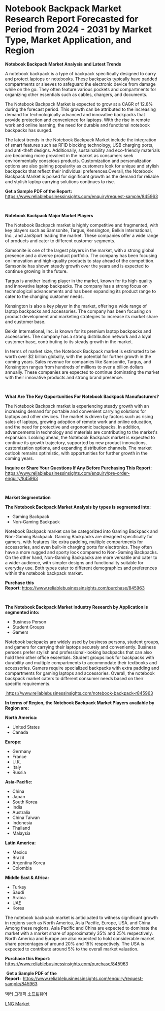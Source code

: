 <p><h1>Notebook Backpack Market Research Report Forecasted for Period from 2024 -  2031 by Market Type, Market Application, and Region</h1></p><p><strong>Notebook Backpack Market Analysis and Latest Trends</strong></p>
<p><p>A notebook backpack is a type of backpack specifically designed to carry and protect laptops or notebooks. These backpacks typically have padded compartments or sleeves to safeguard the electronic device from damage while on the go. They often feature various pockets and compartments for organizing other essentials such as cables, chargers, and documents.</p><p>The Notebook Backpack Market is expected to grow at a CAGR of 12.8% during the forecast period. This growth can be attributed to the increasing demand for technologically advanced and innovative backpacks that provide protection and convenience for laptops. With the rise in remote work and online learning, the need for durable and functional notebook backpacks has surged.</p><p>The latest trends in the Notebook Backpack Market include the integration of smart features such as RFID blocking technology, USB charging ports, and anti-theft designs. Additionally, sustainability and eco-friendly materials are becoming more prevalent in the market as consumers seek environmentally conscious products. Customization and personalization options are also gaining popularity as customers look for unique and stylish backpacks that reflect their individual preferences.Overall, the Notebook Backpack Market is poised for significant growth as the demand for reliable and stylish laptop carrying solutions continues to rise.</p></p>
<p><strong>Get a Sample PDF of the Report:&nbsp;</strong> <a href="https://www.reliablebusinessinsights.com/enquiry/request-sample/845963">https://www.reliablebusinessinsights.com/enquiry/request-sample/845963</a></p>
<p>&nbsp;</p>
<p><strong>Notebook Backpack Major Market Players</strong></p>
<p><p>The Notebook Backpack market is highly competitive and fragmented, with key players such as Samsonite, Targus, Kensington, Belkin International, Inc., and JanSport leading the market. These companies offer a wide range of products and cater to different customer segments.</p><p>Samsonite is one of the largest players in the market, with a strong global presence and a diverse product portfolio. The company has been focusing on innovation and high-quality products to stay ahead of the competition. Samsonite has shown steady growth over the years and is expected to continue growing in the future.</p><p>Targus is another leading player in the market, known for its high-quality and innovative laptop backpacks. The company has a strong focus on technological advancements and has been expanding its product range to cater to the changing customer needs.</p><p>Kensington is also a key player in the market, offering a wide range of laptop backpacks and accessories. The company has been focusing on product development and marketing strategies to increase its market share and customer base.</p><p>Belkin International, Inc. is known for its premium laptop backpacks and accessories. The company has a strong distribution network and a loyal customer base, contributing to its steady growth in the market.</p><p>In terms of market size, the Notebook Backpack market is estimated to be worth over $2 billion globally, with the potential for further growth in the coming years. Sales revenue for companies like Samsonite, Targus, and Kensington ranges from hundreds of millions to over a billion dollars annually. These companies are expected to continue dominating the market with their innovative products and strong brand presence.</p></p>
<p>&nbsp;</p>
<p><strong>What Are The Key Opportunities For Notebook Backpack Manufacturers?</strong></p>
<p><p>The Notebook Backpack market is experiencing steady growth with an increasing demand for portable and convenient carrying solutions for laptops and other devices. The market is driven by factors such as rising sales of laptops, growing adoption of remote work and online education, and the need for protective and ergonomic backpacks. In addition, advancements in technology and materials are contributing to the market's expansion. Looking ahead, the Notebook Backpack market is expected to continue its growth trajectory, supported by new product innovations, customization options, and expanding distribution channels. The market outlook remains optimistic, with opportunities for further growth in the coming years.</p></p>
<p><strong>Inquire or Share Your Questions If Any Before Purchasing This Report:</strong> <a href="https://www.reliablebusinessinsights.com/enquiry/pre-order-enquiry/845963">https://www.reliablebusinessinsights.com/enquiry/pre-order-enquiry/845963</a></p>
<p>&nbsp;</p>
<p><strong>Market Segmentation</strong></p>
<p><strong>The Notebook Backpack Market Analysis by types is segmented into:</strong></p>
<p><ul><li>Gaming Backpack</li><li>Non-Gaming Backpack</li></ul></p>
<p><p>Notebook Backpack market can be categorized into Gaming Backpack and Non-Gaming Backpack. Gaming Backpacks are designed specifically for gamers, with features like extra padding, multiple compartments for accessories, and even built-in charging ports for electronics. They often have a more rugged and sporty look compared to Non-Gaming Backpacks. On the other hand, Non-Gaming Backpacks are more versatile and cater to a wider audience, with simpler designs and functionality suitable for everyday use. Both types cater to different demographics and preferences within the notebook backpack market.</p></p>
<p><strong>Purchase this Report:&nbsp;</strong><a href="https://www.reliablebusinessinsights.com/purchase/845963">https://www.reliablebusinessinsights.com/purchase/845963</a></p>
<p>&nbsp;</p>
<p><strong>The Notebook Backpack Market Industry Research by Application is segmented into:</strong></p>
<p><ul><li>Business Person</li><li>Student Groups</li><li>Gamers</li></ul></p>
<p><p>Notebook backpacks are widely used by business persons, student groups, and gamers for carrying their laptops securely and conveniently. Business persons prefer stylish and professional-looking backpacks that can also hold their other office essentials. Student groups look for backpacks with durability and multiple compartments to accommodate their textbooks and accessories. Gamers require specialized backpacks with extra padding and compartments for gaming laptops and accessories. Overall, the notebook backpack market caters to different consumer needs based on their specific requirements.</p></p>
<p><a href="https://www.reliablebusinessinsights.com/notebook-backpack-r845963">&nbsp;https://www.reliablebusinessinsights.com/notebook-backpack-r845963</a></p>
<p><strong>In terms of Region, the Notebook Backpack Market Players available by Region are:</strong></p>
<p>
    <p> <strong> North America: </strong>
        <ul>
            <li>United States</li>
            <li>Canada</li>
        </ul>
        </p> 
    <p> <strong> Europe: </strong>
        <ul>
            <li>Germany</li>
            <li>France</li>
            <li>U.K.</li>
            <li>Italy</li>
            <li>Russia</li>
        </ul>
        </p> 
    <p> <strong> Asia-Pacific: </strong>
        <ul>
            <li>China</li>
            <li>Japan</li>
            <li>South Korea</li>
            <li>India</li>
            <li>Australia</li>
            <li>China Taiwan</li>
            <li>Indonesia</li>
            <li>Thailand</li>
            <li>Malaysia</li>
        </ul>
        </p> 
    <p> <strong> Latin America: </strong>
        <ul>
            <li>Mexico</li>
            <li>Brazil</li>
            <li>Argentina Korea</li>
            <li>Colombia</li>
        </ul>
        </p> 
    <p> <strong> Middle East & Africa: </strong>
        <ul>
            <li>Turkey</li>
            <li>Saudi</li>
            <li>Arabia</li>
            <li>UAE</li>
            <li>Korea</li>
        </ul>
    </p>
    </p>
<p><p>The notebook backpack market is anticipated to witness significant growth in regions such as North America, Asia Pacific, Europe, USA, and China. Among these regions, Asia Pacific and China are expected to dominate the market with a market share of approximately 35% and 25% respectively. North America and Europe are also expected to hold considerable market share percentages of around 20% and 15% respectively. The USA is expected to contribute around 5% to the overall market valuation.</p></p>
<p><strong>Purchase this Report: </strong><a href="https://www.reliablebusinessinsights.com/purchase/845963">https://www.reliablebusinessinsights.com/purchase/845963</a></p>
<p>&nbsp;<strong>Get a Sample PDF of the Report:&nbsp;&nbsp;</strong><a href="https://www.reliablebusinessinsights.com/enquiry/request-sample/845963">https://www.reliablebusinessinsights.com/enquiry/request-sample/845963</a></p>
<p><strong></strong></p>
<p><p><a href="https://github.com/tasfiyaj85/Market-Research-Report-List-2/blob/main/721594146277.md">벡터 그래픽 소프트웨어</a></p><p><a href="https://github.com/kmtkihkn89/Market-Research-Report-List-1/blob/main/lng-market.md">LNG Market</a></p></p>